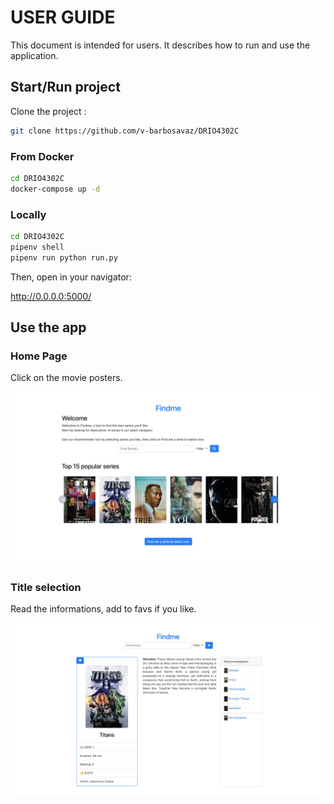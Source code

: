 # USER GUIDE
This document is intended for users. It describes how to run and use the application.

## Start/Run project

Clone the project :

```bash
git clone https://github.com/v-barbosavaz/DRIO4302C
```

### From Docker

```bash
cd DRIO4302C
docker-compose up -d
```

### Locally

```bash
cd DRIO4302C
pipenv shell
pipenv run python run.py
```

Then, open in your navigator:

http://0.0.0.0:5000/

## Use the app

### Home Page

Click on the movie posters.

![Home page](img/homepage.jpg)

### Title selection

Read the informations, add to favs if you like.

![Title](img/title.jpg)